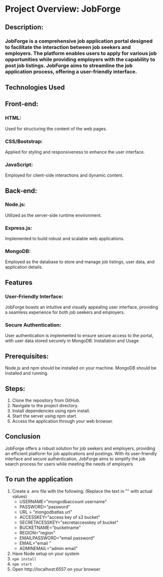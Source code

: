# Project Overview: JobForge
## Description:
### JobForge is a comprehensive job application portal designed to facilitate the interaction between job seekers and employers. The platform enables users to apply for various job opportunities while providing employers with the capability to post job listings. JobForge aims to streamline the job application process, offering a user-friendly interface.
## Technologies Used
## Front-end:
### HTML:
Used for structuring the content of the web pages.
### CSS/Bootstrap: 
Applied for styling and responsiveness to enhance the user interface.
### JavaScript: 
Employed for client-side interactions and dynamic content.
## Back-end:
### Node.js:
Utilized as the server-side runtime environment.
### Express.js: 
Implemented to build robust and scalable web applications.
### MongoDB: 
Employed as the database to store and manage job listings, user data, and application details.
## Features
### User-Friendly Interface:
JobForge boasts an intuitive and visually appealing user interface, providing a seamless experience for both job seekers and employers.

### Secure Authentication:
User authentication is implemented to ensure secure access to the portal, with user data stored securely in MongoDB.
Installation and Usage
## Prerequisites:
Node.js and npm should be installed on your machine.
MongoDB should be installed and running.
## Steps:
1. Clone the repository from GitHub.
2. Navigate to the project directory.
3. Install dependencies using npm install.
4. Start the server using npm start.
5. Access the application through your web browser.
## Conclusion
JobForge offers a robust solution for job seekers and employers, providing an efficient platform for job applications and postings. With its user-friendly interface and secure authentication, JobForge aims to simplify the job search process for users while meeting the needs of employers
## To run the application
1. Create a .env file with the following:  (Replace the text in "" with actual values)
   - USERNAME="mongodbaccount username"
   - PASSWORD="password"
   - URL = "mongodbatlas url"
   - ACCESSKEY="access key of s3 bucket"
   - SECRETACESSKEY="secretaccesskey of bucket" 
   - BUCKETNAME="bucketname"
   - REGION="region"
   - EMAILPASSWORD="email password"
   - EMAIL="email "
   - ADMINEMAIL="admin email"
2. Have Node setup on your system
3. ``` npm install ```
4. ``` npm start ```
5. Open http://localhost:6557 on your browser
